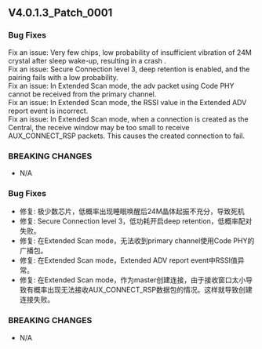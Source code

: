 ## V4.0.1.3_Patch_0001

### Bug Fixes
Fix an issue: Very few chips, low probability of insufficient vibration of 24M crystal after sleep wake-up, resulting in a crash .  
Fix an issue: Secure Connection level 3, deep retention is enabled, and the pairing fails with a low probability.  
Fix an issue: In Extended Scan mode, the adv packet using Code PHY cannot be received from the primary channel.  
Fix an issue: In Extended Scan mode, the RSSI value in the Extended ADV report event is incorrect.  
Fix an issue: In Extended Scan mode, when a connection is created as the Central, the receive window may be too small to receive AUX_CONNECT_RSP packets. This causes the created connection to fail.  


### BREAKING CHANGES
  - N/A


### Bug Fixes
* 修复: 极少数芯片，低概率出现睡眠唤醒后24M晶体起振不充分，导致死机
* 修复: Secure Connection level 3，低功耗开启deep retention，低概率配对失败。
* 修复: 在Extended Scan mode，无法收到primary channel使用Code PHY的广播包。
* 修复: 在Extended Scan mode，Extended ADV report event中RSSI值异常。
* 修复: 在Extended Scan mode，作为master创建连接，由于接收窗口太小导致有概率出现无法接收AUX_CONNECT_RSP数据包的情况。这样就导致创建连接失败。

### BREAKING CHANGES
  - N/A
